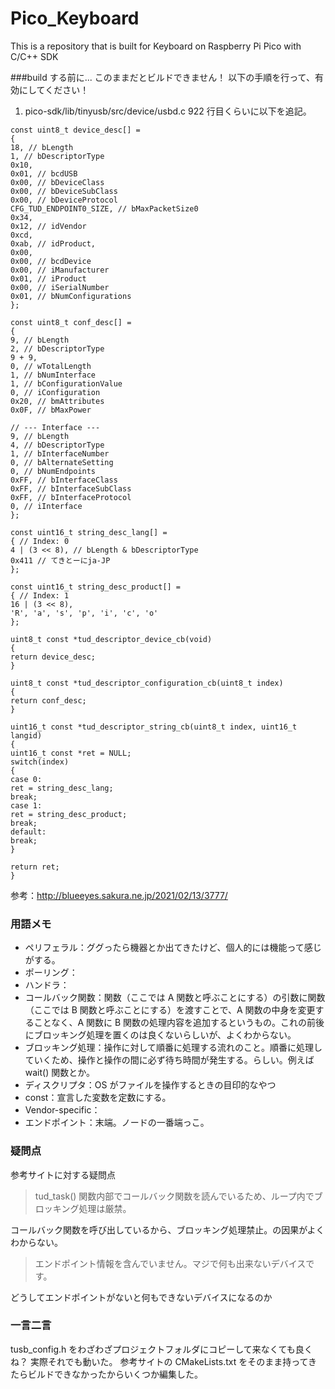 # Pico_Keyboard
This is a repository that is built for Keyboard on Raspberry Pi Pico with C/C++ SDK


###build する前に...
このままだとビルドできません！
以下の手順を行って、有効にしてください！

1. pico-sdk/lib/tinyusb/src/device/usbd.c 922 行目くらいに以下を追記。
```
const uint8_t device_desc[] =
{
18, // bLength
1, // bDescriptorType
0x10,
0x01, // bcdUSB
0x00, // bDeviceClass
0x00, // bDeviceSubClass
0x00, // bDeviceProtocol
CFG_TUD_ENDPOINT0_SIZE, // bMaxPacketSize0
0x34,
0x12, // idVendor
0xcd,
0xab, // idProduct,
0x00,
0x00, // bcdDevice
0x00, // iManufacturer
0x01, // iProduct
0x00, // iSerialNumber
0x01, // bNumConfigurations
};

const uint8_t conf_desc[] =
{
9, // bLength
2, // bDescriptorType
9 + 9,
0, // wTotalLength
1, // bNumInterface
1, // bConfigurationValue
0, // iConfiguration
0x20, // bmAttributes
0x0F, // bMaxPower

// --- Interface ---
9, // bLength
4, // bDescriptorType
1, // bInterfaceNumber
0, // bAlternateSetting
0, // bNumEndpoints
0xFF, // bInterfaceClass
0xFF, // bInterfaceSubClass
0xFF, // bInterfaceProtocol
0, // iInterface
};

const uint16_t string_desc_lang[] =
{ // Index: 0
4 | (3 << 8), // bLength & bDescriptorType
0x411 // てきとーにja-JP
};

const uint16_t string_desc_product[] =
{ // Index: 1
16 | (3 << 8),
'R', 'a', 's', 'p', 'i', 'c', 'o'
};

uint8_t const *tud_descriptor_device_cb(void)
{
return device_desc;
}

uint8_t const *tud_descriptor_configuration_cb(uint8_t index)
{
return conf_desc;
}

uint16_t const *tud_descriptor_string_cb(uint8_t index, uint16_t langid)
{
uint16_t const *ret = NULL;
switch(index)
{
case 0:
ret = string_desc_lang;
break;
case 1:
ret = string_desc_product;
break;
default:
break;
}

return ret;
}
```

参考：http://blueeyes.sakura.ne.jp/2021/02/13/3777/
### 用語メモ
- ペリフェラル：ググったら機器とか出てきたけど、個人的には機能って感じがする。
- ポーリング：
- ハンドラ：
- コールバック関数：関数（ここでは A 関数と呼ぶことにする）の引数に関数（ここでは B 関数と呼ぶことにする）を渡すことで、A 関数の中身を変更することなく、A 関数に B 関数の処理内容を追加するというもの。これの前後にブロッキング処理を置くのは良くないらしいが、よくわからない。
- ブロッキング処理：操作に対して順番に処理する流れのこと。順番に処理していくため、操作と操作の間に必ず待ち時間が発生する。らしい。例えば wait() 関数とか。
- ディスクリプタ：OS がファイルを操作するときの目印的なやつ
- const：宣言した変数を定数にする。
- Vendor-specific：
- エンドポイント：末端。ノードの一番端っこ。


### 疑問点
参考サイトに対する疑問点
> tud_task() 関数内部でコールバック関数を読んでいるため、ループ内でブロッキング処理は厳禁。

コールバック関数を呼び出しているから、ブロッキング処理禁止。の因果がよくわからない。
> エンドポイント情報を含んでいません。マジで何も出来ないデバイスです。

どうしてエンドポイントがないと何もできないデバイスになるのか

### 一言二言
tusb_config.h をわざわざプロジェクトフォルダにコピーして来なくても良くね？
実際それでも動いた。
参考サイトの CMakeLists.txt をそのまま持ってきたらビルドできなかったからいくつか編集した。

